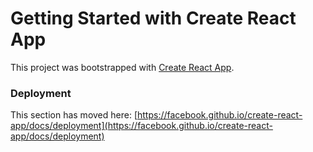 # Getting Started with Create React App

This project was bootstrapped with [Create React App](https://github.com/facebook/create-react-app).



### Deployment

This section has moved here: [https://facebook.github.io/create-react-app/docs/deployment](https://facebook.github.io/create-react-app/docs/deployment)


